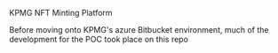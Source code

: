 KPMG NFT Minting Platform

Before moving onto KPMG's azure Bitbucket environment, much of the development for the POC took place on this repo
